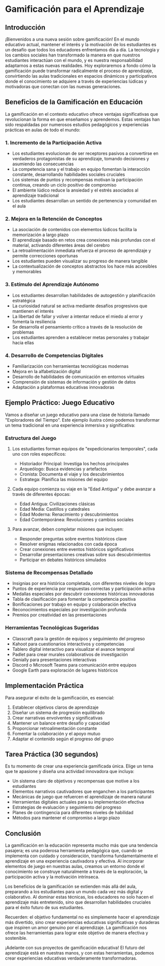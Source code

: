 # Gamificación para el Aprendizaje

## Introducción

¡Bienvenidos a una nueva sesión sobre gamificación! En el mundo educativo actual, mantener el interés y la motivación de los estudiantes es un desafío que todos los educadores enfrentamos día a día. La tecnología y los cambios sociales han transformado la manera en que nuestros estudiantes interactúan con el mundo, y es nuestra responsabilidad adaptarnos a estas nuevas realidades. Hoy exploraremos a fondo cómo la gamificación puede transformar radicalmente el proceso de aprendizaje, convirtiendo las aulas tradicionales en espacios dinámicos y participativos donde el conocimiento se adquiere a través de experiencias lúdicas y motivadoras que conectan con las nuevas generaciones.

## Beneficios de la Gamificación en Educación

La gamificación en el contexto educativo ofrece ventajas significativas que revolucionan la forma en que enseñamos y aprendemos. Estas ventajas han sido respaldadas por numerosos estudios pedagógicos y experiencias prácticas en aulas de todo el mundo:

### 1. Incremento de la Participación Activa
- Los estudiantes evolucionan de ser receptores pasivos a convertirse en verdaderos protagonistas de su aprendizaje, tomando decisiones y asumiendo las consecuencias
- La competencia sana y el trabajo en equipo fomentan la interacción constante, desarrollando habilidades sociales cruciales
- Los sistemas de puntos y recompensas motivan la participación continua, creando un ciclo positivo de compromiso
- El ambiente lúdico reduce la ansiedad y el estrés asociados al aprendizaje tradicional
- Los estudiantes desarrollan un sentido de pertenencia y comunidad en el aula

### 2. Mejora en la Retención de Conceptos
- La asociación de contenidos con elementos lúdicos facilita la memorización a largo plazo
- El aprendizaje basado en retos crea conexiones más profundas con el material, activando diferentes áreas del cerebro
- La retroalimentación inmediata refuerza el proceso de aprendizaje y permite correcciones oportunas
- Los estudiantes pueden visualizar su progreso de manera tangible
- La contextualización de conceptos abstractos los hace más accesibles y memorables

### 3. Estímulo del Aprendizaje Autónomo
- Los estudiantes desarrollan habilidades de autogestión y planificación estratégica
- La curiosidad natural se activa mediante desafíos progresivos que mantienen el interés
- La libertad de fallar y volver a intentar reduce el miedo al error y fomenta la resiliencia
- Se desarrolla el pensamiento crítico a través de la resolución de problemas
- Los estudiantes aprenden a establecer metas personales y trabajar hacia ellas

### 4. Desarrollo de Competencias Digitales
- Familiarización con herramientas tecnológicas modernas
- Mejora en la alfabetización digital
- Desarrollo de habilidades de comunicación en entornos virtuales
- Comprensión de sistemas de información y gestión de datos
- Adaptación a plataformas educativas innovadoras

## Ejemplo Práctico: Juego Educativo

Vamos a diseñar un juego educativo para una clase de historia llamado "Exploradores del Tiempo". Este ejemplo ilustra cómo podemos transformar un tema tradicional en una experiencia inmersiva y significativa:

### Estructura del Juego
1. Los estudiantes forman equipos de "expedicionarios temporales", cada uno con roles específicos:
   - Historiador Principal: Investiga los hechos principales
   - Arqueólogo: Busca evidencias y artefactos
   - Cronista: Documenta el viaje y los descubrimientos
   - Estratega: Planifica las misiones del equipo

2. Cada equipo comienza su viaje en la "Edad Antigua" y debe avanzar a través de diferentes épocas:
   - Edad Antigua: Civilizaciones clásicas
   - Edad Media: Castillos y catedrales
   - Edad Moderna: Renacimiento y descubrimientos
   - Edad Contemporánea: Revoluciones y cambios sociales

3. Para avanzar, deben completar misiones que incluyen:
   - Responder preguntas sobre eventos históricos clave
   - Resolver enigmas relacionados con cada época
   - Crear conexiones entre eventos históricos significativos
   - Desarrollar presentaciones creativas sobre sus descubrimientos
   - Participar en debates históricos simulados

### Sistema de Recompensas Detallado
- Insignias por era histórica completada, con diferentes niveles de logro
- Puntos de experiencia por respuestas correctas y participación activa
- Medallas especiales por descubrir conexiones históricas innovadoras
- Tabla de clasificación para fomentar la competencia positiva
- Bonificaciones por trabajo en equipo y colaboración efectiva
- Reconocimientos especiales por investigación profunda
- Premios por creatividad en las presentaciones

### Herramientas Tecnológicas Sugeridas
- Classcraft para la gestión de equipos y seguimiento del progreso
- Kahoot para cuestionarios interactivos y competencias
- Tablero digital interactivo para visualizar el avance temporal
- Padlet para crear murales colaborativos de investigación
- Genially para presentaciones interactivas
- Discord o Microsoft Teams para comunicación entre equipos
- Google Earth para exploración de lugares históricos

## Implementación Práctica

Para asegurar el éxito de la gamificación, es esencial:

1. Establecer objetivos claros de aprendizaje
2. Diseñar un sistema de progresión equilibrado
3. Crear narrativas envolventes y significativas
4. Mantener un balance entre desafío y capacidad
5. Proporcionar retroalimentación constante
6. Fomentar la colaboración y el apoyo mutuo
7. Adaptar el contenido según el progreso del grupo

## Tarea Práctica (30 segundos)

Es tu momento de crear una experiencia gamificada única. Elige un tema que te apasione y diseña una actividad innovadora que incluya:

- Un sistema claro de objetivos y recompensas que motive a los estudiantes
- Elementos narrativos cautivadores que enganchen a los participantes
- Mecánicas de juego que refuercen el aprendizaje de manera natural
- Herramientas digitales actuales para su implementación efectiva
- Estrategias de evaluación y seguimiento del progreso
- Planes de contingencia para diferentes niveles de habilidad
- Métodos para mantener el compromiso a largo plazo

## Conclusión

La gamificación en la educación representa mucho más que una tendencia pasajera; es una poderosa herramienta pedagógica que, cuando se implementa con cuidado y consideración, transforma fundamentalmente el aprendizaje en una experiencia cautivadora y efectiva. Al incorporar elementos de juego en nuestras aulas, creamos un entorno donde el conocimiento se construye naturalmente a través de la exploración, la participación activa y la motivación intrínseca.

Los beneficios de la gamificación se extienden más allá del aula, preparando a los estudiantes para un mundo cada vez más digital y colaborativo. Al dominar estas técnicas, los educadores no solo hacen el aprendizaje más entretenido, sino que desarrollan habilidades cruciales para el éxito futuro de sus estudiantes.

Recuerden: el objetivo fundamental no es simplemente hacer el aprendizaje más divertido, sino crear experiencias educativas significativas y duraderas que inspiren un amor genuino por el aprendizaje. La gamificación nos ofrece las herramientas para lograr este objetivo de manera efectiva y sostenible.

¡Adelante con sus proyectos de gamificación educativa! El futuro del aprendizaje está en nuestras manos, y con estas herramientas, podemos crear experiencias educativas verdaderamente transformadoras.

